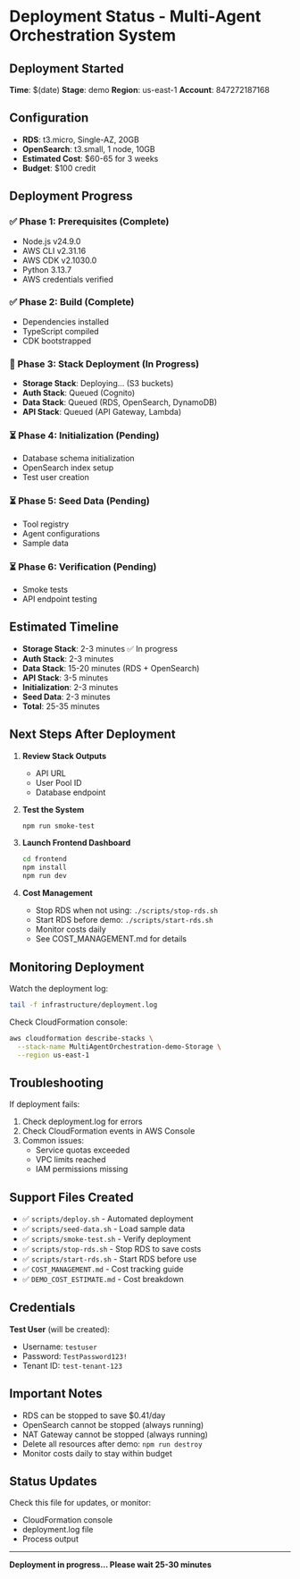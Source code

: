 # Deployment Status - Multi-Agent Orchestration System

## Deployment Started
**Time**: $(date)
**Stage**: demo
**Region**: us-east-1
**Account**: 847272187168

## Configuration
- **RDS**: t3.micro, Single-AZ, 20GB
- **OpenSearch**: t3.small, 1 node, 10GB
- **Estimated Cost**: $60-65 for 3 weeks
- **Budget**: $100 credit

## Deployment Progress

### ✅ Phase 1: Prerequisites (Complete)
- Node.js v24.9.0
- AWS CLI v2.31.16
- AWS CDK v2.1030.0
- Python 3.13.7
- AWS credentials verified

### ✅ Phase 2: Build (Complete)
- Dependencies installed
- TypeScript compiled
- CDK bootstrapped

### 🔄 Phase 3: Stack Deployment (In Progress)
- **Storage Stack**: Deploying... (S3 buckets)
- **Auth Stack**: Queued (Cognito)
- **Data Stack**: Queued (RDS, OpenSearch, DynamoDB)
- **API Stack**: Queued (API Gateway, Lambda)

### ⏳ Phase 4: Initialization (Pending)
- Database schema initialization
- OpenSearch index setup
- Test user creation

### ⏳ Phase 5: Seed Data (Pending)
- Tool registry
- Agent configurations
- Sample data

### ⏳ Phase 6: Verification (Pending)
- Smoke tests
- API endpoint testing

## Estimated Timeline

- **Storage Stack**: 2-3 minutes ✅ In progress
- **Auth Stack**: 2-3 minutes
- **Data Stack**: 15-20 minutes (RDS + OpenSearch)
- **API Stack**: 3-5 minutes
- **Initialization**: 2-3 minutes
- **Seed Data**: 2-3 minutes
- **Total**: 25-35 minutes

## Next Steps After Deployment

1. **Review Stack Outputs**
   - API URL
   - User Pool ID
   - Database endpoint

2. **Test the System**
   ```bash
   npm run smoke-test
   ```

3. **Launch Frontend Dashboard**
   ```bash
   cd frontend
   npm install
   npm run dev
   ```

4. **Cost Management**
   - Stop RDS when not using: `./scripts/stop-rds.sh`
   - Start RDS before demo: `./scripts/start-rds.sh`
   - Monitor costs daily
   - See COST_MANAGEMENT.md for details

## Monitoring Deployment

Watch the deployment log:
```bash
tail -f infrastructure/deployment.log
```

Check CloudFormation console:
```bash
aws cloudformation describe-stacks \
  --stack-name MultiAgentOrchestration-demo-Storage \
  --region us-east-1
```

## Troubleshooting

If deployment fails:
1. Check deployment.log for errors
2. Check CloudFormation events in AWS Console
3. Common issues:
   - Service quotas exceeded
   - VPC limits reached
   - IAM permissions missing

## Support Files Created

- ✅ `scripts/deploy.sh` - Automated deployment
- ✅ `scripts/seed-data.sh` - Load sample data
- ✅ `scripts/smoke-test.sh` - Verify deployment
- ✅ `scripts/stop-rds.sh` - Stop RDS to save costs
- ✅ `scripts/start-rds.sh` - Start RDS before use
- ✅ `COST_MANAGEMENT.md` - Cost tracking guide
- ✅ `DEMO_COST_ESTIMATE.md` - Cost breakdown

## Credentials

**Test User** (will be created):
- Username: `testuser`
- Password: `TestPassword123!`
- Tenant ID: `test-tenant-123`

## Important Notes

- RDS can be stopped to save $0.41/day
- OpenSearch cannot be stopped (always running)
- NAT Gateway cannot be stopped (always running)
- Delete all resources after demo: `npm run destroy`
- Monitor costs daily to stay within budget

## Status Updates

Check this file for updates, or monitor:
- CloudFormation console
- deployment.log file
- Process output

---

**Deployment in progress... Please wait 25-30 minutes**
